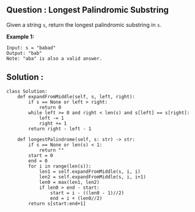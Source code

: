 ## Question : Longest Palindromic Substring

Given a string `s`, return the longest palindromic substring in `s`.

**Example 1:**
```
Input: s = "babad"
Output: "bab"
Note: "aba" is also a valid answer.
```

## Solution :

```python3
class Solution:
    def expandFromMiddle(self, s, left, right):
        if s == None or left > right:
            return 0
        while left >= 0 and right < len(s) and s[left] == s[right]:
            left -= 1
            right += 1
        return right - left - 1

    def longestPalindrome(self, s: str) -> str:
        if s == None or len(s) < 1:
            return ""
        start = 0
        end = 0
        for i in range(len(s)):
            len1 = self.expandFromMiddle(s, i, i)
            len2 = self.expandFromMiddle(s, i, i+1)
            len0 = max(len1, len2)
            if len0 > end - start:
                start = i - ((len0 - 1)//2)
                end = i + (len0//2)
        return s[start:end+1]
```